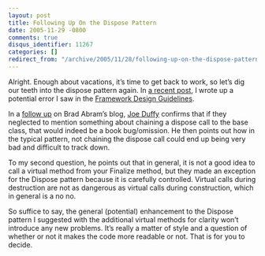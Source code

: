 ```yaml
---
layout: post
title: Following Up On the Dispose Pattern
date: 2005-11-29 -0800
comments: true
disqus_identifier: 11267
categories: []
redirect_from: "/archive/2005/11/28/following-up-on-the-dispose-pattern.aspx/"
---
```


Alright. Enough about vacations, it’s time to get back to work, so let’s
dig our teeth into the dispose pattern again. In [a recent
post](https://haacked.com/archive/2005//11/18/ACloserLookAtDisposePattern.aspx),
I wrote up a potential error I saw in the [Framework Design
Guidelines](http://www.amazon.com/gp/product/0321246756/103-9411210-6787060?v=glance&n=283155&n=507846&s=books&v=glance).

In a [follow
up](http://blogs.msdn.com/brada/archive/2005/11/11/492036.aspx#495384)
on Brad Abram’s blog, [Joe Duffy](http://www.bluebytesoftware.com/blog/)
confirms that if they neglected to mention something about chaining a
dispose call to the base class, that would indeed be a book
bug/omission. He then points out how in the typical pattern, not
chaining the dispose call could end up being very bad and difficult to
track down.

To my second question, he points out that in general, it is not a good
idea to call a virtual method from your Finalize method, but they made
an exception for the Dispose pattern because it is carefully controlled.
Virtual calls during destruction are not as dangerous as virtual calls
during construction, which in general is a no no.

So suffice to say, the general (potential) enhancement to the Dispose
pattern I suggested with the additional virtual methods for clarity
won’t introduce any new problems. It’s really a matter of style and a
question of whether or not it makes the code more readable or not. That
is for you to decide.

